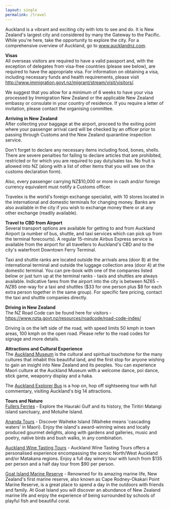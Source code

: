 ```yaml
---
layout: single
permalink: /travel
---
```

Auckland is a vibrant and exciting city with lots to see and do. It is New Zealand's largest city and considered by many the Gateway to the Pacific. While you're here, take the opportunity to explore the city. For a comprehensive overview of Auckland, go to <a href="www.aucklandnz.com">www.aucklandnz.com</a>.

**Visas**<br/>
All overseas visitors are required to have a valid passport and, with the exception of delegates from visa-free countries (please see below), are required to have the appropriate visa. For information on obtaining a visa, including necessary funds and health requirements,
please visit <a href="http://www.immigration.govt.nz/migrant/stream/visit/visitors/">http://www.immigration.govt.nz/migrant/stream/visit/visitors/</a>.

We suggest that you allow for a minimum of 6 weeks to have your visa processed by Immigration New Zealand or the applicable New Zealand embassy or consulate in your country of residence. If you require a letter of invitation, please contact the organising committee.

**Arriving in New Zealand**<br/>
After collecting your baggage at the airport, proceed to the exiting point where your passenger arrival card will be checked by an officer prior to passing through Customs and the New Zealand quarantine inspection service.

Don't forget to declare any necessary items including food, bones, shells. There are severe penalties for failing to declare articles that are prohibited, restricted or for which you are required to pay duty/sales tax. No fruit is allowed into NZ (along with a list of other items that you will see on the customs declaration form). 

Also, every passenger carrying NZ$10,000 or more in cash and/or foreign currency equivalent must notify a Customs officer.

Travelex is the world's foreign exchange specialist, with 10 stores located in the international and domestic terminals for changing money. Banks are also available in the city if you wish to exchange money there or at any other exchange (readily available).

**Travel to CBD from Airport**<br/>
Several transport options are available for getting to and from Auckland Airport (a number of bus, shuttle, and taxi services which can pick up from the terminal forecourts). A regular 15-minute Airbus Express service is available from the airport for all travellers to Auckland's CBD and to the city's waterfront Downtown Ferry Terminal.

Taxi and shuttle ranks are located outside the arrivals area (door 8) at the international terminal and outside the luggage collection area (door 4) at the domestic terminal. You can pre-book with one of the companies listed below or just turn up at the terminal ranks - taxis and shuttles are always available. Indicative fares from the airport into the city is between NZ$65 - NZ$85 one-way for a taxi and shuttles ($33 for one person plus $8 for each extra person together in the same group). For specific fare pricing, contact the taxi and shuttle companies directly.

**Driving in New Zealand**<br/>
The NZ Road Code can be found here for visitors - <a href="https://www.nzta.govt.nz/resources/roadcode/road-code-index/">https://www.nzta.govt.nz/resources/roadcode/road-code-index/</a>

Driving is on the left side of the road, with speed limits 50 kmph in town areas, 100 kmph on the open road. Please refer to the road codes for signage and more details.

**Attractions and Cultural Experience**<br/>
The <a href="http://www.aucklandmuseum.com/">Auckland Museum</a> is the cultural and spiritual touchstone for the many cultures that inhabit this beautiful land, and the first stop for anyone wishing to gain an insight into New Zealand and its peoples. You can experience Maori culture at the Auckland Museum with a welcome dance, poi dance, stick game, weaponry display and a haka.

The <a href="http://www.explorerbus.co.nz/">Auckland Explorer Bus</a> is a hop on, hop off sightseeing tour with full commentary, visiting Auckland's big 14 attractions.

**Tours and Nature**<br/>
<a href="https://www.fullers.co.nz/">Fullers Ferries</a> - Explore the Hauraki Gulf and its history, the Tiritiri Matangi island sanctuary, and Motuihe Island.

<a href="http://www.ananda.co.nz/">Ananda Tours</a> - Discover Waiheke Island (Waiheke means 'cascading waters' in Maori). Enjoy the island's award-winning wines and locally produced gourmet delights, along with gardens and galleries, music and poetry, native birds and bush walks, in any combination.

<a href="http://winetrailtours.co.nz/">Auckland Wine Tasting Tours</a> - Auckland Wine Tasting Tours offers a personalised experience encompassing the scenic North/West Auckland and/or Matakana regions. Enjoy a full day winery tour with lunch from $135 per person and a half day tour from $90 per person.

<a href="http://www.discovergoatisland.co.nz/reserve.html">Goat Island Marine Reserve</a> - Renowned for its amazing marine life, New Zealand's first marine reserve, also known as Cape Rodney-Okakari Point Marine Reserve, is a great place to spend a day in the outdoors with friends and family. At Goat Island you will discover an abundance of New Zealand marine life and enjoy the experience of being surrounded by schools of playful fish and beautiful coral.